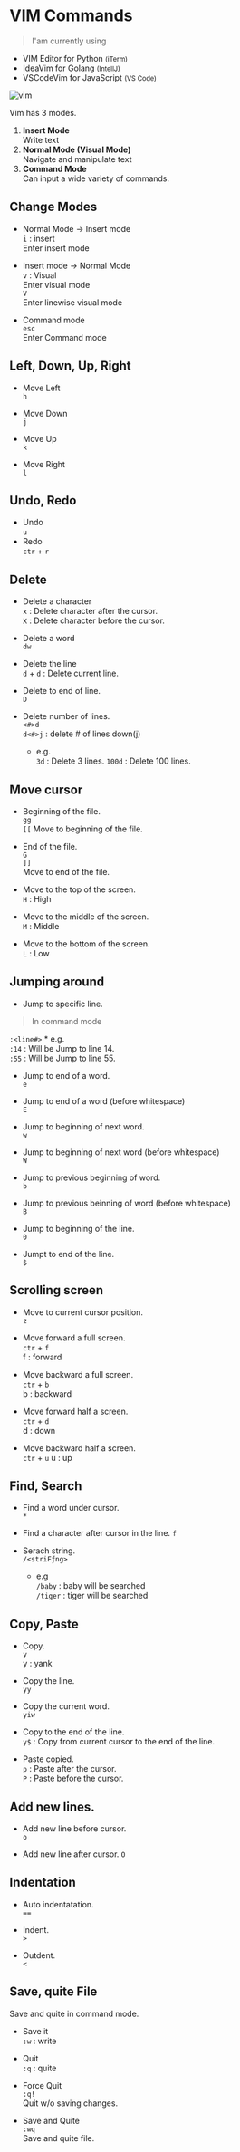 # VIM Commands
> I'am currently using 
* VIM Editor for Python <small>(iTerm)</small>
* IdeaVim for Golang <small>(IntellJ)</small>
* VSCodeVim for JavaScript <small>(VS Code)</small>

![vim](https://user-images.githubusercontent.com/48475824/73815318-f4224600-4828-11ea-96c8-3e7f4dd45c6a.png)

Vim has 3 modes.
1. **Insert Mode**  
  Write text
1. **Normal Mode (Visual Mode)**  
  Navigate and manipulate text
1. **Command Mode**  
  Can input a wide variety of commands.


## Change Modes
  * Normal Mode → Insert mode   
  <code>i</code> : insert   
  Enter insert mode

  * Insert mode → Normal Mode   
  <code>v</code> : Visual  
  Enter visual mode   
  <code>V</code>   
  Enter linewise visual mode

  * Command mode   
  <code>esc</code>  
  Enter Command mode


## Left, Down, Up, Right
  * Move Left  
  <code>h</code>

  * Move Down  
  <code>j</code>

  * Move Up  
  <code>k</code>

  * Move Right  
  <code>l</code>


## Undo, Redo
  * Undo  
  <code>u</code>
  * Redo  
  <code>ctr</code> + <code>r</code>


## Delete
  * Delete a character    
  <code>x</code> : Delete character after the cursor.   
  <code>X</code> : Delete character before the cursor.

  * Delete a word  
  <code>dw</code>

  * Delete the line   
  <code>d</code> + <code>d</code> : Delete current line.  

  * Delete to end of line.   
  <code>D</code>

  * Delete number of lines.  
  <code>\<#>d</code>  
  <code>d\<#>j</code> : delete # of lines down(j)
    * e.g.  
    <code>3d</code> : Delete 3 lines.
    <code>100d</code> : Delete 100 lines.


## Move cursor
  * Beginning of the file.  
  <code>gg</code>  
  <code>[[</code>
  Move to beginning of the file.

  * End of the file.  
  <code>G</code>  
  <code>]]</code>  
  Move to end of the file.

  * Move to the top of the screen.  
  <code>H</code> : High

  * Move to the middle of the screen.  
  <code>M</code> : Middle

  * Move to the bottom of the screen.  
  <code>L</code> : Low


## Jumping around
  * Jump to specific line.  
  > In command mode

  <code>:\<line#></code>
    * e.g.  
    <code>:14</code> : Will be Jump to line 14.  
    <code>:55</code> : Will be Jump to line 55.

  * Jump to end of a word.  
  <code>e</code>

  * Jump to end of a word (before whitespace)  
  <code>E</code>

  * Jump to beginning of next word.  
  <code>w</code>

  * Jump to beginning of next word (before whitespace)  
  <code>W</code>

  * Jump to previous beginning of word.  
  <code>b</code>

  * Jump to previous beinning of word (before whitespace)  
  <code>B</code>

  * Jump to beginning of the line.  
  <code>0</code>

  * Jumpt to end of the line.  
  <code>$</code>


## Scrolling screen
  * Move to current cursor position.  
  <code>z</code>
  
  * Move forward a full screen.  
  <code>ctr</code> + <code>f</code>  
  f : forward

  * Move backward a full screen.  
  <code>ctr</code> + <code>b</code>  
  b : backward

  * Move forward half a screen.  
  <code>ctr</code> + <code>d</code>  
  d : down

  * Move backward half a screen.  
  <code>ctr</code> + <code>u</code>
  u : up


## Find, Search
  * Find a word under cursor.  
  <code>*</code>

  * Find a character after cursor in the line.
  <code>f</code>

  * Serach string.  
  <code>/\<striFƒng></code>
    * e.g  
    <code>/baby</code> : baby will be searched  
    <code>/tiger</code> : tiger will be searched


## Copy, Paste
  * Copy.  
  <code>y</code>  
  y : yank

  
  * Copy the line.  
  <code>yy</code>  

  * Copy the current word.  
  <code>yiw</code>
  
  * Copy to the end of the line.  
  <code>y$</code> : Copy from current cursor to the end of the line.

  * Paste copied.  
  <code>p</code> : Paste after the cursor.  
  <code>P</code> : Paste before the cursor.


## Add new lines.
  * Add new line before cursor.  
  <code>o</code>

  * Add new line after cursor.
  <code>O</code>


## Indentation
  * Auto indentatation.  
  <code>==</code>

  * Indent.  
  <code>></code>

  * Outdent.  
  <code><</code>


## Save, quite File
Save and quite in command mode.   
  * Save it  
  <code>:w</code> : write

  * Quit  
  <code>:q</code> : quite

  * Force Quit  
  <code>:q!</code>  
  Quit w/o saving changes.

  * Save and Quite  
  <code>:wq</code>  
  Save and quite file.  
